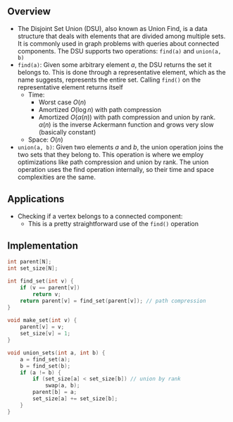 ## Overview
- The Disjoint Set Union (DSU), also known as Union Find, is a data structure that deals with elements that are divided among multiple sets. It is commonly used in graph problems with queries about connected components. The DSU supports two operations: `find(a)` and `union(a, b)`
- `find(a)`: Given some arbitrary element $a$, the DSU returns the set it belongs to. This is done through a representative element, which as the name suggests, represents the entire set. Calling `find()` on the representative element returns itself
	- Time: 
		- Worst case $O(n)$ 
		- Amortized $O(\log n)$ with path compression
		- Amortized $O(\alpha (n))$ with path compression and union by rank. $\alpha (n)$ is the inverse Ackermann function and grows very slow (basically constant)
	- Space: $O(n)$
- `union(a, b)`:  Given two elements $a$ and $b$, the union operation joins the two sets that they belong to. This operation is where we employ optimizations like path compression and union by rank. The union operation uses the find operation internally, so their time and space complexities are the same.
## Applications
- Checking if a vertex belongs to a connected component:
	- This is a pretty straightforward use of the `find()` operation
## Implementation
```cpp
int parent[N];
int set_size[N];

int find_set(int v) {
    if (v == parent[v])
        return v;
    return parent[v] = find_set(parent[v]); // path compression
}
    
void make_set(int v) {
    parent[v] = v;
    set_size[v] = 1;
}

void union_sets(int a, int b) {
    a = find_set(a);
    b = find_set(b);
    if (a != b) {
        if (set_size[a] < set_size[b]) // union by rank
            swap(a, b);
        parent[b] = a;
        set_size[a] += set_size[b];
    }
}
```